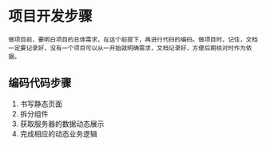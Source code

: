 # 项目开发步骤
    做项目前，要明白项目的总体需求，在这个前提下，再进行代码的编码。做项目时，记住，文档一定要记录好，没有一个项目可以从一开始就明确需求，文档记录好，方便后期核对时作为依据。
## 编码代码步骤
1. 书写静态页面
2. 拆分组件
3. 获取服务器的数据动态展示
4. 完成相应的动态业务逻辑

